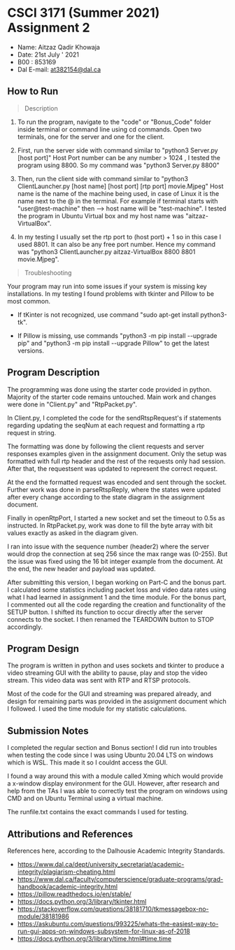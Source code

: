 # CSCI 3171 (Summer 2021) Assignment 2

* Name: Aitzaz Qadir Khowaja
* Date: 21st July ' 2021
* B00 : 853169
* Dal E-mail: at382154@dal.ca

## How to Run

>Description

1. To run the program, navigate to the "code" or "Bonus_Code" folder inside terminal or command line using cd commands.
Open two terminals, one for the server and one for the client.

2. First, run the server side with command similar to "python3 Server.py [host port]"
Host Port number can be any number > 1024 , I tested the program using 8800. So my command was "python3 Server.py 8800"

3. Then, run the client side with command similar to "python3 ClientLauncher.py [host name] [host port] [rtp port] movie.Mjpeg"
Host name is the name of the machine being used, in case of Linux it is the name next to the @ in the terminal.
For example if terminal starts with "user@test-machine" then –> host name will be "test-machine".
I tested the program in Ubuntu Virtual box and my host name was "aitzaz-VirtualBox".

4. In my testing I usually set the rtp port to (host port) + 1 so in this case I used 8801. It can also be any free port number.
Hence my command was "python3 ClientLauncher.py aitzaz-VirtualBox 8800 8801 movie.Mjpeg".

>Troubleshooting

Your program may run into some issues if your system is missing key installations. In my testing I found problems with tkinter and Pillow to be most common.

* If tKinter is not recognized, use command "sudo apt-get install python3-tk".

* If Pillow is missing, use commands "python3 -m pip install --upgrade pip" and "python3 -m pip install --upgrade Pillow" to get the latest versions.

## Program Description

The programming was done using the starter code provided in python. Majority of the starter code remains untouched. Main work and changes were done in "Client.py" and "RtpPacket.py".

In Client.py, I completed the code for the sendRtspRequest's if statements regarding updating the seqNum at each request and formatting a rtp request in string.

The formatting was done by following the client requests and server responses examples given in the assignment document. Only the setup was formatted with full rtp header and the rest of the requests only had session. After that, the requestsent was updated to represent the correct request.

At the end the formatted request was encoded and sent through the socket. Further work was done in parseRtspReply, where the states were updated after every change according to the state diagram in the assignment document.

Finally in openRtpPort, I started a new socket and set the timeout to 0.5s as instructed. In RtpPacket.py, work was done to fill the byte array with bit values exactly as asked in the diagram given.

I ran into issue with the sequence number (header2) where the server would drop the connection at seq 256 since the max range was (0-255). But the issue was fixed using the 16 bit integer example from the document. At the end, the new header and payload was updated.

After submitting this version, I began working on Part-C and the bonus part. I calculated some statistics including packet loss and video data rates using what I had learned in assignment 1 and the time module. For the bonus part, I commented out all the code regarding the creation and functionality of the SETUP button. I shifted its function to occur directly after the server connects to the socket. I then renamed the TEARDOWN button to STOP accordingly.

## Program Design

The program is written in python and uses sockets and tkinter to produce a video streaming GUI with the ability to pause, play and stop the video stream. This video data was sent with RTP and RTSP protocols.

Most of the code for the GUI and streaming was prepared already, and design for remaining parts was provided in the assignment document which I followed. I used the time module for my statistic calculations.

## Submission Notes

I completed the regular section and Bonus section! I did run into troubles when testing the code since I was using Ubuntu 20.04 LTS on windows which is WSL. This made it so I couldnt access the GUI.

I found a way around this with a module called Xming which would provide a x-window display environment for the GUI. However, after research and help from the TAs I was able to correctly test the program on windows using CMD and on Ubuntu Terminal using a virtual machine.

The runfile.txt contains the exact commands I used for testing.

## Attributions and References

References here, according to the Dalhousie Academic Integrity Standards.

* https://www.dal.ca/dept/university_secretariat/academic-integrity/plagiarism-cheating.html
* https://www.dal.ca/faculty/computerscience/graduate-programs/grad-handbook/academic-integrity.html
* https://pillow.readthedocs.io/en/stable/
* https://docs.python.org/3/library/tkinter.html
* https://stackoverflow.com/questions/38181710/tkmessagebox-no-module/38181986
* https://askubuntu.com/questions/993225/whats-the-easiest-way-to-run-gui-apps-on-windows-subsystem-for-linux-as-of-2018
* https://docs.python.org/3/library/time.html#time.time

